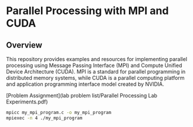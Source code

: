 # Parallel Processing with MPI and CUDA

## Overview

This repository provides examples and resources for implementing parallel processing using Message Passing Interface (MPI) and Compute Unified Device Architecture (CUDA). MPI is a standard for parallel programming in distributed memory systems, while CUDA is a parallel computing platform and application programming interface model created by NVIDIA.

[Problem Assignment](lab problem list/Parallel Processing Lab Experiments.pdf)

```bash
mpicc my_mpi_program.c -o my_mpi_program
mpiexec -n 4 ./my_mpi_program
